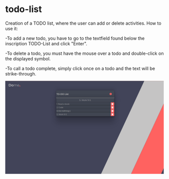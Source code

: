 # todo-list
Creation of a TODO list, where the user can add or delete activities.
How to use it:

-To add a new todo, you have to go to the textfield found below the inscription TODO-List and click "Enter".

-To delete a todo, you must have the mouse over a todo and double-click on the displayed symbol.

-To call a todo complete, simply click once on a todo and the text will be strike-through.

![Todo-list Website](https://github.com/harli-lacej/todo-list/blob/main/img/todo.png)
